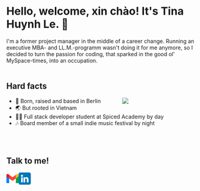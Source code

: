# Hello, welcome, xin chào! It's Tina Huynh Le. 🙂
I'm a former project manager in the middle of a career change. Running an executive MBA- and LL.M.-programm wasn't doing it for me anymore, so I decided to turn the passion for coding, that sparked in the good ol' MySpace-times, into an occupation.
<br>
<br>

## Hard facts
<img src="giphyboth.gif" width="200" align="right">
<p align="left"> 
     
- 📍 Born, raised and based in Berlin
-  🌏 But rooted in Vietnam
-  🧑‍💻 Full stack developer student at Spiced Academy by day
-  🎶 Board member of a small indie music festival by night  </p>
<br>
<br>

## Talk to me!
<a href="mailto:huynhletina@gmail.com">
    <img height="32" align="left" alt="Mail" src="gmail.png" />
</a>

<a href="https://www.linkedin.com/in/tinahuynhle/">
    <img height="32" align="left" alt="LinkedIn" src="linkedin.png" />
</a>
